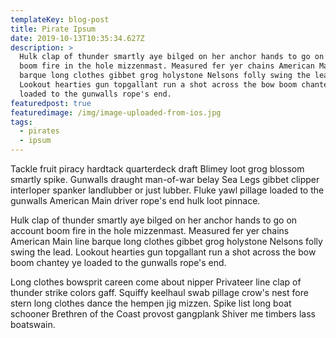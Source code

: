 ```yaml
---
templateKey: blog-post
title: Pirate Ipsum
date: 2019-10-13T10:35:34.627Z
description: >
  Hulk clap of thunder smartly aye bilged on her anchor hands to go on account
  boom fire in the hole mizzenmast. Measured fer yer chains American Main line
  barque long clothes gibbet grog holystone Nelsons folly swing the lead.
  Lookout hearties gun topgallant run a shot across the bow boom chantey ye
  loaded to the gunwalls rope's end.
featuredpost: true
featuredimage: /img/image-uploaded-from-ios.jpg
tags:
  - pirates
  - ipsum
---
```

Tackle fruit piracy hardtack quarterdeck draft Blimey loot grog blossom smartly spike. Gunwalls draught man-of-war belay Sea Legs gibbet clipper interloper spanker landlubber or just lubber. Fluke yawl pillage loaded to the gunwalls American Main driver rope's end hulk loot pinnace.



Hulk clap of thunder smartly aye bilged on her anchor hands to go on account boom fire in the hole mizzenmast. Measured fer yer chains American Main line barque long clothes gibbet grog holystone Nelsons folly swing the lead. Lookout hearties gun topgallant run a shot across the bow boom chantey ye loaded to the gunwalls rope's end.



Long clothes bowsprit careen come about nipper Privateer line clap of thunder strike colors gaff. Squiffy keelhaul swab pillage crow's nest fore stern long clothes dance the hempen jig mizzen. Spike list long boat schooner Brethren of the Coast provost gangplank Shiver me timbers lass boatswain.
